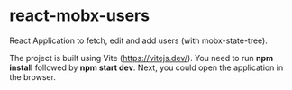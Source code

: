 # react-mobx-users

React Application to fetch, edit and add users (with mobx-state-tree).

The project is built using Vite (https://vitejs.dev/).
You need to run **npm install** followed by **npm start dev**. 
Next, you could open the application in the browser.
